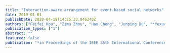 ```yaml
---
title: "Interaction-aware arrangement for event-based social networks"
date: 2019-01-01
publishDate: 2020-04-18T14:25:33.846240Z
authors: ["Feifei Kou", "Zimu Zhou", "Hao Cheng", "Junping Du", "*Yexuan Shi*", "Pan Xu"]
publication_types: ["1"]
abstract: ""
featured: false
publication: "*in Proceedings of the IEEE 35th International Conference on Data Engineering (ICDE)*"
---
```


